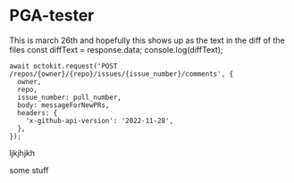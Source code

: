 # PGA-tester
This is march 26th and hopefully this shows up as the text in the diff of the files
const diffText = response.data;
    console.log(diffText);

    await octokit.request('POST /repos/{owner}/{repo}/issues/{issue_number}/comments', {
      owner,
      repo,
      issue_number: pull_number,
      body: messageForNewPRs,
      headers: {
        'x-github-api-version': '2022-11-28',
      },
    });



ljkjhjkh

some stuff
